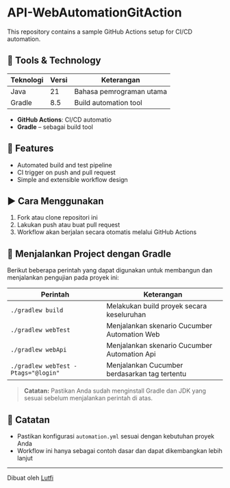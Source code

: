 
# API-WebAutomationGitAction


This repository contains a sample GitHub Actions setup for CI/CD automation.

## 🔧 Tools & Technology
| Teknologi            | Versi | Keterangan                                 |
|----------------------|-------|--------------------------------------------|
| Java                 | 21    | Bahasa pemrograman utama                   |
| Gradle               | 8.5   | Build automation tool                      |

- **GitHub Actions**: CI/CD automatio
- **Gradle** – sebagai build tool

## 🚀 Features

- Automated build and test pipeline
- CI trigger on push and pull request
- Simple and extensible workflow design

## ▶️ Cara Menggunakan

1. Fork atau clone repositori ini
2. Lakukan push atau buat pull request
3. Workflow akan berjalan secara otomatis melalui GitHub Actions


## 🧪 Menjalankan Project dengan Gradle

Berikut beberapa perintah yang dapat digunakan untuk membangun dan menjalankan pengujian pada proyek ini:

| Perintah                                | Keterangan                                                                             |
|-----------------------------------------|----------------------------------------------------------------------------------------|
| `./gradlew build`                       | Melakukan build proyek secara keseluruhan                                              |
| `./gradlew webTest`                     | Menjalankan skenario Cucumber Automation Web                                           |
| `./gradlew webApi`                      | Menjalankan skenario Cucumber Automation Api                                           |
| `./gradlew webTest -Ptags="@login"`     | Menjalankan Cucumber berdasarkan tag tertentu                                          |
> **Catatan:** Pastikan Anda sudah menginstall Gradle dan JDK yang sesuai sebelum menjalankan perintah di atas.

## 📌 Catatan

- Pastikan konfigurasi `automation.yml` sesuai dengan kebutuhan proyek Anda
- Workflow ini hanya sebagai contoh dasar dan dapat dikembangkan lebih lanjut

---

Dibuat oleh [Lutfi](https://github.com/Lutfiesa)
